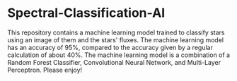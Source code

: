 # Spectral-Classification-AI

This repository contains a machine learning model trained to classify stars using an image of them and the stars' fluxes. The machine learning model has an accuracy of 95%, compared to the accuracy given by a regular calculation of about 40%. The machine learning model is a combination of a Random Forest Classifier, Convolutional Neural Network, and Multi-Layer Perceptron. Please enjoy!
